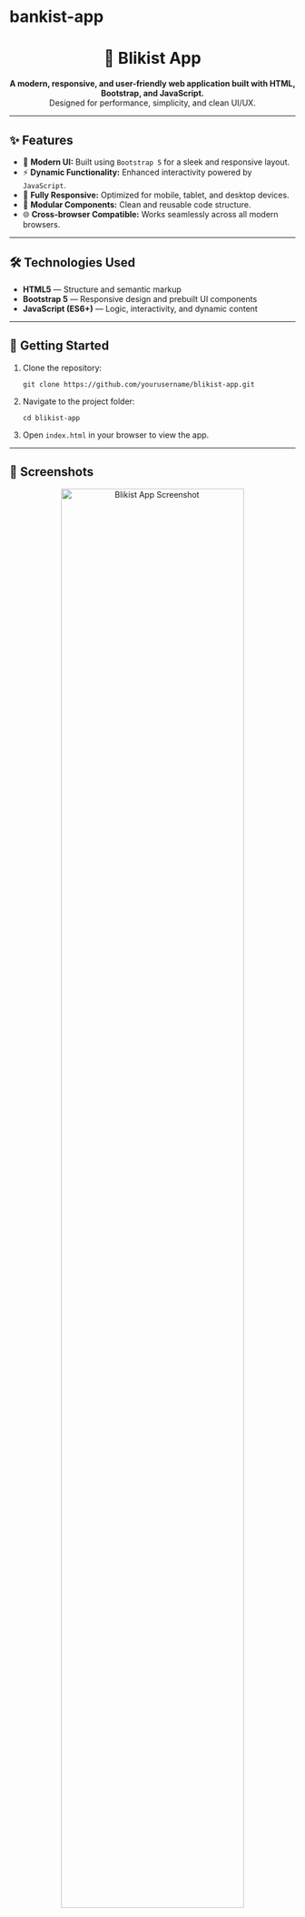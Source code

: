 # bankist-app
<h1 align="center">🚀 Blikist App</h1>

<p align="center">
  <strong>A modern, responsive, and user-friendly web application built with HTML, Bootstrap, and JavaScript.</strong><br>
  Designed for performance, simplicity, and clean UI/UX.
</p>

<hr>

<h2>✨ Features</h2>
<ul>
  <li>🎨 <b>Modern UI:</b> Built using <code>Bootstrap 5</code> for a sleek and responsive layout.</li>
  <li>⚡ <b>Dynamic Functionality:</b> Enhanced interactivity powered by <code>JavaScript</code>.</li>
  <li>📱 <b>Fully Responsive:</b> Optimized for mobile, tablet, and desktop devices.</li>
  <li>🧩 <b>Modular Components:</b> Clean and reusable code structure.</li>
  <li>🌐 <b>Cross-browser Compatible:</b> Works seamlessly across all modern browsers.</li>
</ul>

<hr>

<h2>🛠️ Technologies Used</h2>
<ul>
  <li><b>HTML5</b> — Structure and semantic markup</li>
  <li><b>Bootstrap 5</b> — Responsive design and prebuilt UI components</li>
  <li><b>JavaScript (ES6+)</b> — Logic, interactivity, and dynamic content</li>
</ul>

<hr>

<h2>🚀 Getting Started</h2>
<ol>
  <li>Clone the repository:
    <pre><code>git clone https://github.com/yourusername/blikist-app.git</code></pre>
  </li>
  <li>Navigate to the project folder:
    <pre><code>cd blikist-app</code></pre>
  </li>
  <li>Open <code>index.html</code> in your browser to view the app.</li>
</ol>

<hr>

<h2>📸 Screenshots</h2>
<p align="center">
  <img src="https://via.placeholder.com/800x400?text=Blikist+App+Screenshot" alt="Blikist App Screenshot" width="80%">
</p>

<hr>

<h2>🤝 Contributing</h2>
<p>Pull requests are welcome! For major changes, please open an issue first to discuss what you’d like to improve.</p>

<hr>

<h2>📄 License</h2>
<p>This project is licensed under the <b>MIT License</b> — feel free to use and modify it.</p>

<p align="center">💡 Built with ❤️ by <a href="https://github.com/yourusername">Your Name</a></p>

